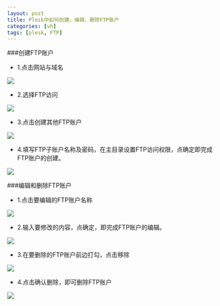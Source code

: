 ```yaml
---
layout: post
title: Plesk中如何创建，编辑，删除FTP账户
categories: [vh]
tags: [plesk, FTP]
---
```

###创建FTP账户

* 1.点击网站与域名

![](http://ww4.sinaimg.cn/large/a74eed94jw1dzau788k4bj.jpg)

* 2.选择FTP访问

![](http://ww4.sinaimg.cn/large/a74ecc4cjw1dzau1yrf1dj.jpg)

* 3.点击创建其他FTP账户

![](http://ww1.sinaimg.cn/large/a74ecc4cjw1dzauff4gcbj.jpg)


* 4.填写FTP子账户名称及密码，在主目录设置FTP访问权限，点确定即完成FTP账户的创建。

![](http://ww3.sinaimg.cn/large/a74eed94jw1dzaulifw6zj.jpg)

###编辑和删除FTP账户

* 1.点击要编辑的FTP账户名称

![](http://ww3.sinaimg.cn/large/a74e55b4jw1dzauq5mahbj.jpg)

* 2.输入要修改的内容，点确定，即完成FTP账户的编辑。

![](http://ww3.sinaimg.cn/large/a74ecc4cjw1dzautb4thtj.jpg)

* 3.在要删除的FTP账户前边打勾，点击移除

![](http://ww4.sinaimg.cn/large/a74eed94jw1dzauw9wblqj.jpg)

* 4.点击确认删除，即可删除FTP账户 

![](http://ww4.sinaimg.cn/large/a74e55b4jw1dzauzzl32gj.jpg.jpg)